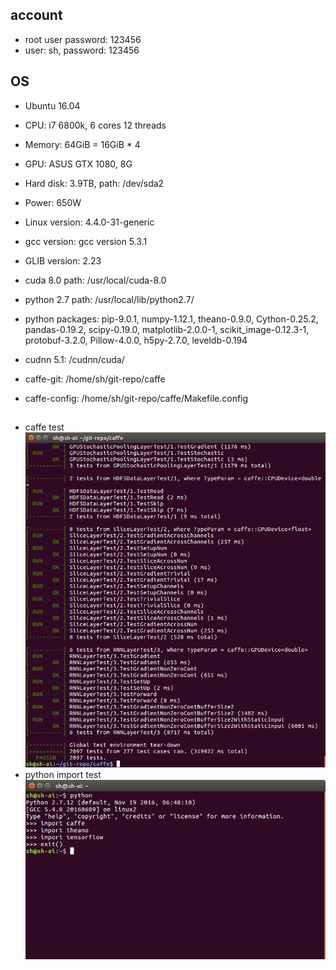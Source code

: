
## account
* root user password: 123456
* user: sh, password: 123456

## OS
* Ubuntu 16.04 
* CPU: i7 6800k, 6 cores 12 threads
* Memory: 64GiB = 16GiB * 4
* GPU: ASUS GTX 1080, 8G
* Hard disk: 3.9TB, path: /dev/sda2
* Power: 650W

* Linux version: 4.4.0-31-generic
* gcc version: gcc version 5.3.1
* GLIB version: 2.23
* cuda 8.0 path: /usr/local/cuda-8.0
* python 2.7 path: /usr/local/lib/python2.7/
* python packages: pip-9.0.1, numpy-1.12.1, theano-0.9.0, Cython-0.25.2, pandas-0.19.2, scipy-0.19.0, matplotlib-2.0.0-1, scikit_image-0.12.3-1, protobuf-3.2.0, Pillow-4.0.0, h5py-2.7.0, leveldb-0.194
* cudnn 5.1: /cudnn/cuda/
* caffe-git: /home/sh/git-repo/caffe
* caffe-config: /home/sh/git-repo/caffe/Makefile.config

## 
* caffe test
![caffe test](https://github.com/Aspirinkb/ubuntu/blob/master/caffe_test.png)
* python import test
![python import test](https://github.com/Aspirinkb/ubuntu/blob/master/python.png)
